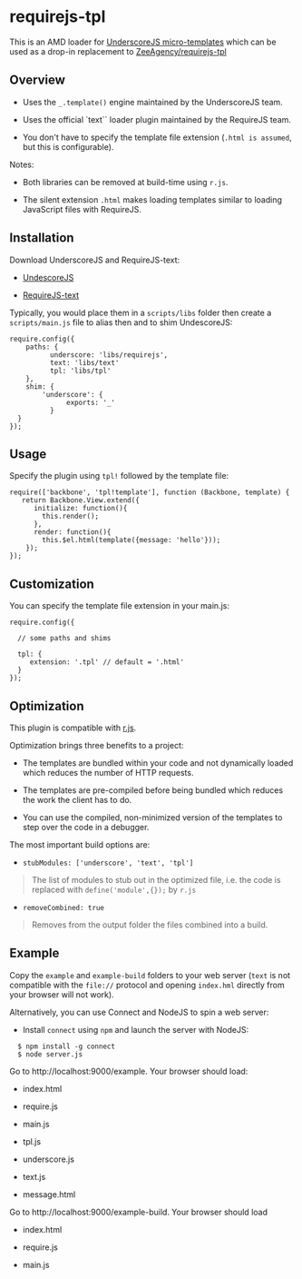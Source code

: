 requirejs-tpl
=============

This is an AMD loader for [UnderscoreJS micro-templates](http://underscorejs.org/#template) which can be used as a drop-in replacement to [ZeeAgency/requirejs-tpl](http://github.com/ZeeAgency/requirejs-tpl)


## Overview

- Uses the ``_.template()`` engine maintained by the UnderscoreJS team.

- Uses the official `text`` loader plugin maintained by the RequireJS team.

- You don't have to specify the template file extension (``.html is assumed``, but this is configurable).


Notes:

- Both libraries can be removed at build-time using ``r.js``.

- The silent extension ``.html`` makes loading templates similar to loading JavaScript files with RequireJS.

## Installation

Download UnderscoreJS and RequireJS-text:

- [UndescoreJS](http://underscorejs.org)

- [RequireJS-text](http://requirejs.org/docs/download.html#text)

Typically, you would place them in a ``scripts/libs`` folder then create a ``scripts/main.js`` file to alias then and to shim UndescoreJS:

```
require.config({
    paths: {
          underscore: 'libs/requirejs',
          text: 'libs/text'
          tpl: 'libs/tpl'
    },
    shim: {
        'underscore': {
              exports: '_'
          }
  }
});
```

## Usage

Specify the plugin using ``tpl!`` followed by the template file:

```
require(['backbone', 'tpl!template'], function (Backbone, template) {
   return Backbone.View.extend({
      initialize: function(){
        this.render();
      },
      render: function(){
        this.$el.html(template({message: 'hello'}));
    });
});
```

## Customization

You can specify the template file extension in your main.js:

```
require.config({

  // some paths and shims

  tpl: {
     extension: '.tpl' // default = '.html'
  }
});
```

## Optimization

This plugin is compatible with [r.js](http://requirejs.org/docs/optimization.html).

Optimization brings three benefits to a project:

- The templates are bundled within your code and not dynamically loaded which reduces the number of HTTP requests.

- The templates are pre-compiled before being bundled which reduces the work the client has to do.

- You can use the compiled, non-minimized version of the templates to step over the code in a debugger.


The most important build options are:

- ``stubModules: ['underscore', 'text', 'tpl']``


>The list of modules to stub out in the optimized file, i.e. the code is replaced with ``define('module',{});`` by ``r.js``

- ``removeCombined: true``

>Removes from the output folder the files combined into a build.

## Example

Copy the ``example`` and ``example-build`` folders to your web server (``text`` is not compatible with the ``file://`` protocol and opening ``index.hml`` directly from your browser will not work).

Alternatively, you can use Connect and NodeJS to spin a web server:

- Install ``connect`` using ``npm`` and launch the server with NodeJS:

```
  $ npm install -g connect
  $ node server.js
```

Go to http://localhost:9000/example. Your browser should load:

- index.html

- require.js

- main.js

- tpl.js

- underscore.js

- text.js

- message.html

Go to http://localhost:9000/example-build. Your browser should load

- index.html

- require.js

- main.js







